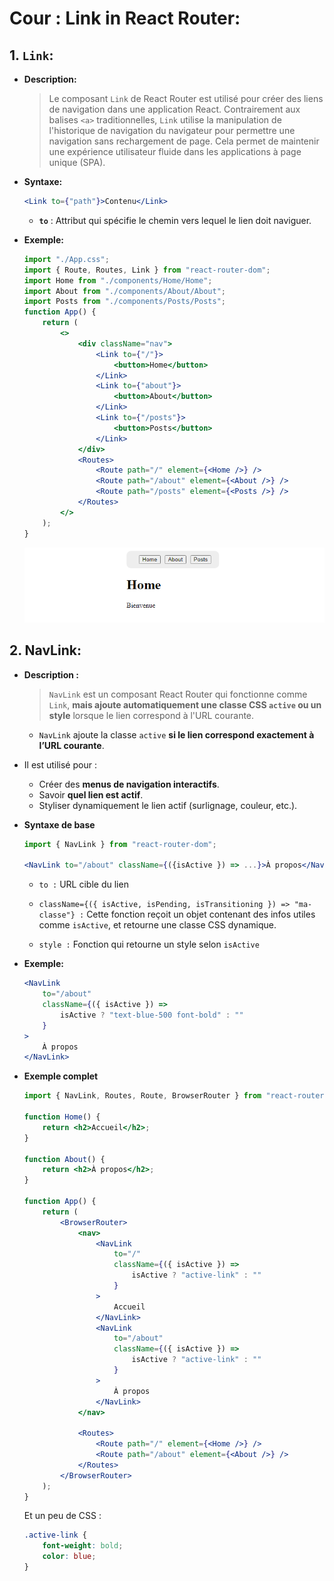# Cour : **Link in React Router:**

## 1. **`Link`:**

-   **Description:**

    > Le composant `Link` de React Router est utilisé pour créer des liens de navigation dans une application React. Contrairement aux balises `<a>` traditionnelles, `Link` utilise la manipulation de l'historique de navigation du navigateur pour permettre une navigation sans rechargement de page. Cela permet de maintenir une expérience utilisateur fluide dans les applications à page unique (SPA).

-   **Syntaxe:**

    ```jsx
    <Link to={"path"}>Contenu</Link>
    ```

    -   **`to`** : Attribut qui spécifie le chemin vers lequel le lien doit naviguer.

-   **Exemple:**

    ```jsx
    import "./App.css";
    import { Route, Routes, Link } from "react-router-dom";
    import Home from "./components/Home/Home";
    import About from "./components/About/About";
    import Posts from "./components/Posts/Posts";
    function App() {
    	return (
    		<>
    			<div className="nav">
    				<Link to={"/"}>
    					<button>Home</button>
    				</Link>
    				<Link to={"about"}>
    					<button>About</button>
    				</Link>
    				<Link to={"/posts"}>
    					<button>Posts</button>
    				</Link>
    			</div>
    			<Routes>
    				<Route path="/" element={<Home />} />
    				<Route path="/about" element={<About />} />
    				<Route path="/posts" element={<Posts />} />
    			</Routes>
    		</>
    	);
    }
    ```

    ![alt text](image.png)

## 2. **NavLink:**

-   **Description :**

    > `NavLink` est un composant React Router qui fonctionne comme `Link`, **mais ajoute automatiquement une classe CSS `active` ou un style** lorsque le lien correspond à l'URL courante.

    -   `NavLink` ajoute la classe `active` **si le lien correspond exactement à l’URL courante**.

-   Il est utilisé pour :

    -   Créer des **menus de navigation interactifs**.
    -   Savoir **quel lien est actif**.
    -   Styliser dynamiquement le lien actif (surlignage, couleur, etc.).

-   **Syntaxe de base**

    ```jsx
    import { NavLink } from "react-router-dom";

    <NavLink to="/about" className={({isActive }) => ...}>À propos</NavLink>;
    ```

    -   `to :` URL cible du lien

    -   `className={({ isActive, isPending, isTransitioning }) => "ma-classe"} :` Cette fonction reçoit un objet contenant des infos utiles comme `isActive`, et retourne une classe CSS dynamique.

    -   `style :` Fonction qui retourne un style selon `isActive`

-   **Exemple:**

    ```jsx
    <NavLink
    	to="/about"
    	className={({ isActive }) =>
    		isActive ? "text-blue-500 font-bold" : ""
    	}
    >
    	À propos
    </NavLink>
    ```

-   **Exemple complet**

    ```jsx
    import { NavLink, Routes, Route, BrowserRouter } from "react-router-dom";

    function Home() {
    	return <h2>Accueil</h2>;
    }

    function About() {
    	return <h2>À propos</h2>;
    }

    function App() {
    	return (
    		<BrowserRouter>
    			<nav>
    				<NavLink
    					to="/"
    					className={({ isActive }) =>
    						isActive ? "active-link" : ""
    					}
    				>
    					Accueil
    				</NavLink>
    				<NavLink
    					to="/about"
    					className={({ isActive }) =>
    						isActive ? "active-link" : ""
    					}
    				>
    					À propos
    				</NavLink>
    			</nav>

    			<Routes>
    				<Route path="/" element={<Home />} />
    				<Route path="/about" element={<About />} />
    			</Routes>
    		</BrowserRouter>
    	);
    }
    ```

    Et un peu de CSS :

    ```css
    .active-link {
    	font-weight: bold;
    	color: blue;
    }
    ```
